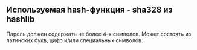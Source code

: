 ## Используемая hash-функция - sha328 из hashlib

Пароль должен содержать не более 4-х символов. Может состоять из латинских букв, цифр и/или специальных символов.